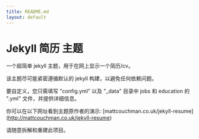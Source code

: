 ```yaml
---
title: README.md
layout: default
---
```


# Jekyll 简历 主题

一个超简单 jekyll 主题，用于在网上显示一个简历/cv。

该主题尽可能紧密遵循默认的 jekyll 构建，以避免任何依赖问题。

要自定义，您只需填写 "config.yml" 以及 "_data" 目录中 jobs 和 education 的 ".yml" 文件，并提供详细信息。

你可以在以下网址看到主题原作者的演示: [mattcouchman.co.uk/jekyll-resume] (http://mattcouchman.co.uk/jekyll-resume)

请随意拆解和重建此项目。
